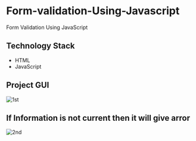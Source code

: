 # Form-validation-Using-Javascript
Form Validation Using JavaScript

## Technology Stack
- HTML
- JavaScript

## Project GUI
![1st](https://user-images.githubusercontent.com/53612882/170987624-6dccc269-9e63-49c0-bbee-a6060a40ebea.png)
## If Information is not current then it will give arror
![2nd](https://user-images.githubusercontent.com/53612882/170987840-cc88c4b9-23d9-44c5-ba7f-a2f3db3f924d.png)
